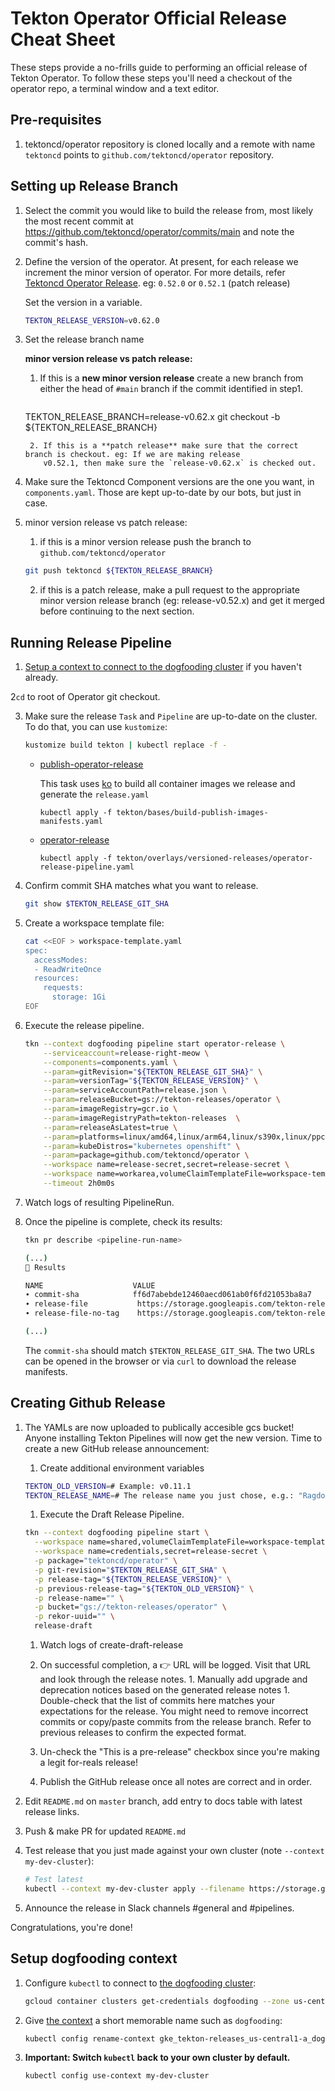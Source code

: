 # Tekton Operator Official Release Cheat Sheet

These steps provide a no-frills guide to performing an official release of Tekton Operator. To follow these steps you'll
need a checkout of the operator repo, a terminal window and a text editor.

## Pre-requisites

1. tektoncd/operator repository is cloned locally and a remote with name `tektoncd` points to
   `github.com/tektoncd/operator` repository.

## Setting up Release Branch

1. Select the commit you would like to build the release from, most likely the most recent commit
   at https://github.com/tektoncd/operator/commits/main
   and note the commit's hash.

2. Define the version of the operator. At present, for each release we increment the minor version of operator. For more
   details, refer [Tektoncd Operator Release](../docs/release/README.md). eg: `0.52.0` or `0.52.1` (patch release)

   Set the version in a variable.

    ```bash
    TEKTON_RELEASE_VERSION=v0.62.0
   ```

3. Set the release branch name

   **minor version release vs patch release:**
    1. If this is a **new minor version release** create a new branch from either the head of `#main` branch if the
       commit identified in step1.

       ```bash
   TEKTON_RELEASE_BRANCH=release-v0.62.x git checkout -b ${TEKTON_RELEASE_BRANCH}
   ```
    2. If this is a **patch release** make sure that the correct branch is checkout. eg: If we are making release
       v0.52.1, then make sure the `release-v0.62.x` is checked out.

5. Make sure the Tektoncd Component versions are the one you want, in
   `components.yaml`. Those are kept up-to-date by our bots, but just
   in case.

6. minor version release vs patch release:
    1. if this is a minor version release push the branch to `github.com/tektoncd/operator`

    ```bash
    git push tektoncd ${TEKTON_RELEASE_BRANCH}
    ```

    2. if this is a patch release, make a pull request to the appropriate minor version release branch (eg:
       release-v0.52.x)
       and get it merged before continuing to the next section.

## Running Release Pipeline

1. [Setup a context to connect to the dogfooding cluster](#setup-dogfooding-context) if you haven't already.

2`cd` to root of Operator git checkout.

3. Make sure the release `Task` and `Pipeline` are up-to-date on the
   cluster. To do that, you can use `kustomize`:
   
   ```bash
   kustomize build tekton | kubectl replace -f -
   ```

    - [publish-operator-release](https://github.com/tektoncd/operator/blob/main/tekton/build-publish-images-manifests.yaml)

      This task uses [ko](https://github.com/google/ko) to build all container images we release and generate
      the `release.yaml`
      ```shell script
      kubectl apply -f tekton/bases/build-publish-images-manifests.yaml
      ```
    - [operator-release](https://github.com/tektoncd/operator/blob/main/tekton/operator-release-pipeline.yaml)
      ```shell script
      kubectl apply -f tekton/overlays/versioned-releases/operator-release-pipeline.yaml
      ```

4. Confirm commit SHA matches what you want to release.

    ```bash
    git show $TEKTON_RELEASE_GIT_SHA
    ```

6. Create a workspace template file:

   ```bash
   cat <<EOF > workspace-template.yaml
   spec:
     accessModes:
     - ReadWriteOnce
     resources:
       requests:
         storage: 1Gi
   EOF
   ```

7. Execute the release pipeline.

    ```bash
    tkn --context dogfooding pipeline start operator-release \
        --serviceaccount=release-right-meow \
        --components=components.yaml \
        --param=gitRevision="${TEKTON_RELEASE_GIT_SHA}" \
        --param=versionTag="${TEKTON_RELEASE_VERSION}" \
        --param=serviceAccountPath=release.json \
        --param=releaseBucket=gs://tekton-releases/operator \
        --param=imageRegistry=gcr.io \
        --param=imageRegistryPath=tekton-releases  \
        --param=releaseAsLatest=true \
        --param=platforms=linux/amd64,linux/arm64,linux/s390x,linux/ppc64le \
        --param=kubeDistros="kubernetes openshift" \
        --param=package=github.com/tektoncd/operator \
        --workspace name=release-secret,secret=release-secret \
        --workspace name=workarea,volumeClaimTemplateFile=workspace-template.yaml \
        --timeout 2h0m0s
    ```

8. Watch logs of resulting PipelineRun.

9. Once the pipeline is complete, check its results:

   ```bash
   tkn pr describe <pipeline-run-name>

   (...)
   📝 Results

   NAME                    VALUE
   ∙ commit-sha            ff6d7abebde12460aecd061ab0f6fd21053ba8a7
   ∙ release-file           https://storage.googleapis.com/tekton-releases/operator/previous/v20210223-xyzxyz/release.yaml
   ∙ release-file-no-tag    https://storage.googleapis.com/tekton-releases/operator/previous/v20210223-xyzxyz/release.notag.yaml

   (...)
   ```

   The `commit-sha` should match `$TEKTON_RELEASE_GIT_SHA`. The two URLs can be opened in the browser or via `curl` to
   download the release manifests.

## Creating Github Release

1. The YAMLs are now uploaded to publically accesible gcs bucket! Anyone installing Tekton Pipelines will now get the
   new version. Time to create a new GitHub release announcement:

    1. Create additional environment variables

    ```bash
    TEKTON_OLD_VERSION=# Example: v0.11.1
    TEKTON_RELEASE_NAME=# The release name you just chose, e.g.: "Ragdoll Norby"
    ```

    1. Execute the Draft Release Pipeline.

    ```bash
    tkn --context dogfooding pipeline start \
      --workspace name=shared,volumeClaimTemplateFile=workspace-template.yaml \
      --workspace name=credentials,secret=release-secret \
      -p package="tektoncd/operator" \
      -p git-revision="$TEKTON_RELEASE_GIT_SHA" \
      -p release-tag="${TEKTON_RELEASE_VERSION}" \
      -p previous-release-tag="${TEKTON_OLD_VERSION}" \
      -p release-name="" \
      -p bucket="gs://tekton-releases/operator" \
      -p rekor-uuid="" \
      release-draft
    ```

    1. Watch logs of create-draft-release

    1. On successful completion, a 👉 URL will be logged. Visit that URL and look through the release notes. 1. Manually
       add upgrade and deprecation notices based on the generated release notes 1. Double-check that the list of commits
       here matches your expectations for the release. You might need to remove incorrect commits or copy/paste commits
       from the release branch. Refer to previous releases to confirm the expected format.

    1. Un-check the "This is a pre-release" checkbox since you're making a legit for-reals release!

    1. Publish the GitHub release once all notes are correct and in order.

2. Edit `README.md` on `master` branch, add entry to docs table with latest release links.

3. Push & make PR for updated `README.md`

4. Test release that you just made against your own cluster (note `--context my-dev-cluster`):

    ```bash
    # Test latest
    kubectl --context my-dev-cluster apply --filename https://storage.googleapis.com/tekton-releases/pipeline/latest/release.yaml
    ```

5. Announce the release in Slack channels #general and #pipelines.

Congratulations, you're done!

## Setup dogfooding context

1. Configure `kubectl` to connect to
   [the dogfooding cluster](https://github.com/tektoncd/plumbing/blob/master/docs/dogfooding.md):

    ```bash
    gcloud container clusters get-credentials dogfooding --zone us-central1-a --project tekton-releases
    ```

1. Give [the context](https://kubernetes.io/docs/tasks/access-application-cluster/configure-access-multiple-clusters/)
   a short memorable name such as `dogfooding`:

   ```bash
   kubectl config rename-context gke_tekton-releases_us-central1-a_dogfooding dogfooding
   ```

1. **Important: Switch `kubectl` back to your own cluster by default.**

    ```bash
    kubectl config use-context my-dev-cluster
    ```
